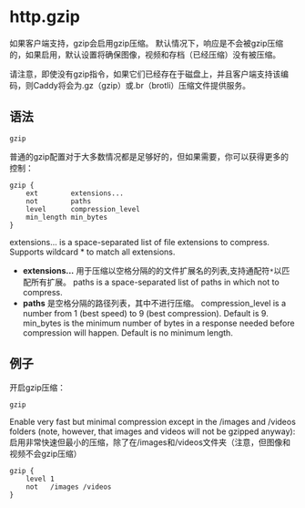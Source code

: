 # http.gzip
如果客户端支持，gzip会启用gzip压缩。 默认情况下，响应是不会被gzip压缩的，如果启用，默认设置将确保图像，视频和存档（已经压缩）没有被压缩。

请注意，即使没有gzip指令，如果它们已经存在于磁盘上，并且客户端支持该编码，则Caddy将会为.gz（gzip）或.br（brotli）压缩文件提供服务。

## 语法
```
gzip
```

普通的gzip配置对于大多数情况都是足够好的，但如果需要，你可以获得更多的控制：

```
gzip {
    ext        extensions...
    not        paths
    level      compression_level
    min_length min_bytes
}
```

extensions... is a space-separated list of file extensions to compress. Supports wildcard *	to match all extensions.
*  **extensions...** 用于压缩以空格分隔的的文件扩展名的列表,支持通配符`*`以匹配所有扩展。
paths is a space-separated list of paths in which not to compress.
*  **paths** 是空格分隔的路径列表，其中不进行压缩。
compression_level is a number from 1 (best speed) to 9 (best compression). Default is 9.
min_bytes is the minimum number of bytes in a response needed before compression will happen. Default is no minimum length.

## 例子
开启gzip压缩：

```
gzip
```

Enable very fast but minimal compression except in the /images and /videos folders (note, however, that images and videos will not be gzipped anyway):
启用非常快速但最小的压缩，除了在/images和/videos文件夹（注意，但图像和视频不会gzip压缩）

```
gzip {
    level 1
    not   /images /videos
}
```